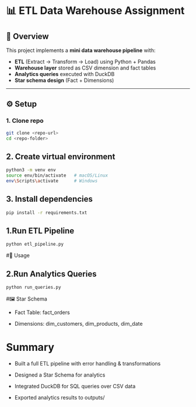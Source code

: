 # 📊 ETL Data Warehouse Assignment

## 📌 Overview
This project implements a **mini data warehouse pipeline** with:

- **ETL** (Extract → Transform → Load) using Python + Pandas  
- **Warehouse layer** stored as CSV dimension and fact tables  
- **Analytics queries** executed with DuckDB  
- **Star schema design** (Fact + Dimensions)  

---

## ⚙️ Setup

### 1. Clone repo
```bash
git clone <repo-url>
cd <repo-folder>
```
## 2. Create virtual environment
```bash
python3 -m venv env
source env/bin/activate   # macOS/Linux
env\Scripts\activate      # Windows
```

## 3. Install dependencies
```bash
pip install -r requirements.txt
```
## 1.Run ETL Pipeline
```bash
python etl_pipeline.py
```

#🚀 Usage
## 2.Run Analytics Queries
```bash
python run_queries.py
```


#🖼️ Star Schema

- Fact Table: fact_orders

- Dimensions: dim_customers, dim_products, dim_date

# Summary

- Built a full ETL pipeline with error handling & transformations

- Designed a Star Schema for analytics

- Integrated DuckDB for SQL queries over CSV data

- Exported analytics results to outputs/
